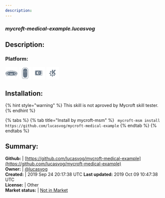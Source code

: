 ```yaml
---
description: 
---
```


### _mycroft-medical-example.lucasvog_  
## Description:  
  
### Platform:  
 ![Mark I](../.gitbook/assets/mark-1-icon.png)  ![Mark II](../.gitbook/assets/mark-2-icon.png)  ![Picroft](../.gitbook/assets/picroft-icon.png)  ![plasmoid](../.gitbook/assets/kde.png)   
  
## Installation:  
{% hint style="warning" %}
This skill is not aproved by Mycroft skill tester.
{% endhint %}
    
{% tabs %}
{% tab title="Install by mycroft-msm" %}
``` mycroft-msm install https://github.com/lucasvog/mycroft-medical-example```
{% endtab %}
  {% endtabs %}
    
## Summary:  
**Github:** | [https://github.com/lucasvog/mycroft-medical-example](https://github.com/lucasvog/mycroft-medical-example)  
**Owner:** | [@lucasvog](https://github.com/lucasvog)  
**Created:** | 2019 Sep 24 20:17:38 UTC  **Last updated:** 2019 Oct 09 10:47:38 UTC  
**License:** | Other  
**Market status:** | [Not in Market](https://market.mycroft.ai/skill/)  
